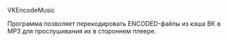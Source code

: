 VKEncodeMusic

Программа позволяет перекодировать ENCODED-файлы из кэша ВК в MP3 для прослушивания их в стороннем плеере.
